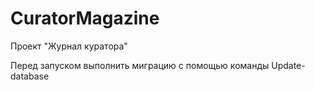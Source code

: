 # CuratorMagazine
Проект "Журнал куратора"

Перед запуском выполнить миграцию с помощью команды Update-database
